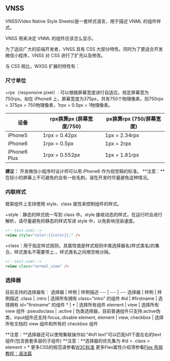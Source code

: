## VNSS

VNSS(Video Native Style Sheets)是一套样式语言，用于描述 VNML 的组件样式。

VNSS 用来决定 VNML 的组件应该怎么显示。

为了适应广大的前端开发者，VNSS 具有 CSS 大部分特性。同时为了更适合开发微信小程序，VNSS 对 CSS 进行了扩充以及修改。

与 CSS 相比，WXSS 扩展的特性有：

### 尺寸单位

+rpx（responsive pixel）: 可以根据屏幕宽度进行自适应。规定屏幕宽为750rpx。如在 iPhone6 上，屏幕宽度为375px，共有750个物理像素，则750rpx = 375px = 750物理像素，1rpx = 0.5px = 1物理像素。

设备 | rpx换算px (屏幕宽度/750) |px换算rpx (750/屏幕宽度)
--- | --- | ---
iPhone5 | 1rpx = 0.42px | 1px = 2.34rpx
iPhone6 | 1rpx = 0.5px | 1px = 2rpx
iPhone6 Plus | 1rpx = 0.552px | 1px = 1.81rpx

**建议：** 开发微信小程序时设计师可以用 iPhone6 作为视觉稿的标准。
**注意：**在较小的屏幕上不可避免的会有一些毛刺，请在开发时尽量避免这种情况。

### 内联样式

框架组件上支持使用 style、class 属性来控制组件的样式。

+style：静态的样式统一写到 class 中。style 接收动态的样式，在运行时会进行解析，请尽量避免将静态的样式写进 style 中，以免影响渲染速度。

```html
<!--test.vnml-->
<view style="color:{{color}};" />
```

+class：用于指定样式规则，其属性值是样式规则中类选择器名(样式类名)的集合，样式类名不需要带上.，样式类名之间用空格分隔。

```html
<!--test.vnml-->
<view class="normal_view" />
```

### 选择器

目前支持的选择器有：
选择器 | 样例 | 样例描述
--- | --- | ---
选择器 | 样例 | 样例描述
.class | .intro | 选择所有拥有 class="intro" 的组件
\#id | #firstname | 选择拥有 id="firstname" 的组件
\* | \* | 选择所有组件
element | view | 选择所有 view 组件
:pseudoclass | :active | 伪类选择器，目前普通组件只支持:active伪类，input组件还支持:focus,:disable
element, element | view, checkbox | 选择所有文档的 view 组件和所有的 checkbox 组件

**注意：**选择器还可以使用集联操作如:"#id1 text"可以匹配id1下面左右的text组件(包含嵌套多层的子组件)
**注意：**选择器的优先集为 #id > .class > element > *
更多CSS的规范请参看[W3C标准](https://developer.mozilla.org/en-US/docs/Web/CSS)
更多Flex属性介绍清参看[Flex 布局教程：语法篇](http://www.ruanyifeng.com/blog/2015/07/flex-grammar.html)